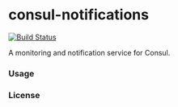 # consul-notifications

[![Build Status](https://travis-ci.org/dpires/consul-notifications.svg?branch=master)](https://travis-ci.org/dpires/consul-notifications)

A monitoring and notification service for Consul.

### Usage

### License
